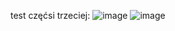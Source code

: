 test częćsi trzeciej:
![image](https://github.com/user-attachments/assets/887c9e2a-0fd7-4f1b-8857-02da4fbde86f)
![image](https://github.com/user-attachments/assets/c81dec80-5841-4599-b949-2794654062c5)
